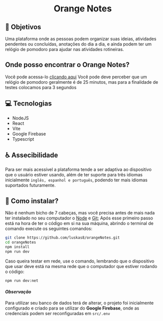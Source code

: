 <h1 align="center">
   Orange Notes
</h1>

## 🎯 Objetivos

Uma plataforma onde as pessoas podem organizar suas ideias, atividades pendentes ou concluídas, anotações do dia a dia, e ainda podem ter um relógio de pomodoro para ajudar nas atividades rotineiras.

## Onde posso encontrar o __Orange Notes__?

Você pode acessa-lo <a href="https://orange-notes-six.vercel.app/" target="_blank">clicando aqui</a>
Você pode deve perceber que um relógio de pomodoro geralmente é de 25 minutos, mas para a finalidade de testes colocamos para 3 segundos

## 💻 Tecnologias

- NodeJS
- React
- Vite
- Google Firebase
- Typescript

## ♿ Assecibilidade

Para ser mais acessível a plataforma tende a ser adaptiva ao dispositivo que o usuário estiver usando, além de ter suporte para três idiomas inicialmente `inglês, espanhol e português`, podendo ter mais idiomas suportados futuramente.

## 🤔 Como instalar?

Não é nenhum bicho de 7 cabeças, mas você precisa antes de mais nada ter instalado no seu computador o [Node](https://nodejs.dev/learn/how-to-install-nodejs) e [Git](https://git-scm.com/downloads);
Após esse primeiro passo está na hora de ter o código em si na sua máquina, abrindo o terminal de comando execute os seguintes comandos:

```sh
git clone https://github.com/luskas8/orangeNotes.git
cd orangeNotes
npm install
npm run dev
```

Caso queira testar em rede, use o comando, lembrando que o dispositivo que usar deve está na mesma rede que o computador que estiver rodando o código:

```sh
npm run dev:net
```

#### _Observação_

Para utilizar seu banco de dados terá de alterar, o projeto foi inicialmente configurado e criado para se utilizar do __Google Firebase__, onde as credenciais podem ser reconfiguradas em `src/.env`
